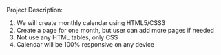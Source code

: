 Project Description:

1. We will create monthly calendar using HTML5/CSS3
2. Create a page for one month, but user can add more pages if needed
3. Not use any HTML tables, only CSS
4. Calendar will be 100% responsive on any device